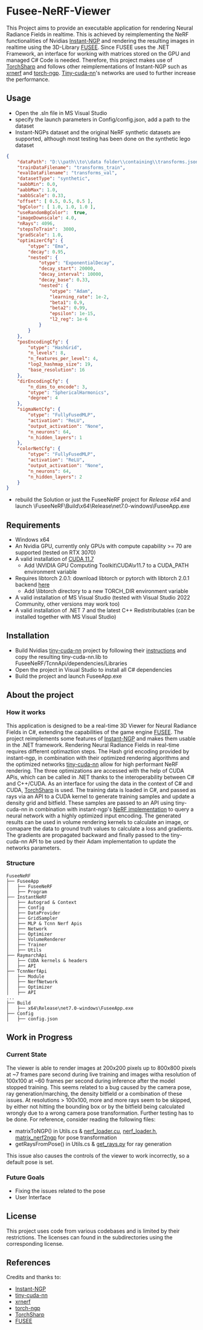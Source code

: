 # Fusee-NeRF-Viewer

This Project aims to provide an executable application for rendering Neural Radiance Fields in realtime. This is achieved by reimplementing the NeRF functionalities of Nvidias [Instant-NGP](https://github.com/NVlabs/instant-ngp) and rendering the resulting images in realtime using the 3D-Library [FUSEE](https://fusee3d.org/). Since FUSEE uses the .NET Framework, an interface for working with matrices stored on the GPU and managed C# Code is needed. Therefore, this project makes use of [TorchSharp](https://github.com/dotnet/TorchSharp) and follows other reimplementations of Instant-NGP such as [xrnerf](https://github.com/openxrlab/xrnerf) and [torch-ngp](https://github.com/ashawkey/torch-ngp). [Tiny-cuda-nn](https://github.com/NVlabs/tiny-cuda-nn)'s networks are used to further increase the performance.

## Usage

- Open the .sln file in MS Visual Studio
- specify the launch parameters in Config/config.json, add a path to the dataset
- Instant-NGPs dataset and the original NeRF synthetic datasets are supported, although most testing has been done on the synthetic lego dataset

```json
{
    "dataPath": "D:\\path\\to\\data folder\\containing\\transforms.json file",
    "trainDataFilename": "transforms_train",
    "evalDataFilename": "transforms_val",
    "datasetType": "synthetic",
    "aabbMin": 0.0,
    "aabbMax": 1.0,
    "aabbScale": 0.33,
    "offset": [ 0.5, 0.5, 0.5 ],
    "bgColor": [ 1.0, 1.0, 1.0 ],
    "useRandomBgColor":  true,
    "imageDownscale": 4.0,
    "nRays": 4096,
    "stepsToTrain":  3000,
    "gradScale": 1.0,
    "optimizerCfg": {
        "otype": "Ema",
        "decay": 0.95,
        "nested": {
            "otype": "ExponentialDecay",
            "decay_start": 20000,
            "decay_interval": 10000,
            "decay_base": 0.33,
            "nested": {
                "otype": "Adam",
                "learning_rate": 1e-2,
                "beta1": 0.9,
                "beta2": 0.99,
                "epsilon": 1e-15,
                "l2_reg": 1e-6
            }
        }
    },
    "posEncodingCfg": {
        "otype": "HashGrid",
        "n_levels": 8,
        "n_features_per_level": 4,
        "log2_hashmap_size": 19,
        "base_resolution": 16
    },
    "dirEncodingCfg": {
        "n_dims_to_encode": 3,
        "otype": "SphericalHarmonics",
        "degree": 4
    },
    "sigmaNetCfg": {
        "otype": "FullyFusedMLP",
        "activation": "ReLU",
        "output_activation": "None",
        "n_neurons": 64,
        "n_hidden_layers": 1
    },
    "colorNetCfg": {
        "otype": "FullyFusedMLP",
        "activation": "ReLU",
        "output_activation": "None",
        "n_neurons": 64,
        "n_hidden_layers": 2
    }
}
```
- rebuild the Solution or just the FuseeNeRF project for *Release x64* and launch \FuseeNeRF\Build\x64\Release\net7.0-windows\FuseeApp.exe

## Requirements

- Windows x64
- An Nvidia GPU, currently only GPUs with compute capability >= 70 are supported (tested on RTX 3070)
- A valid installation of [CUDA 11.7](https://developer.nvidia.com/cuda-downloads)
    - Add \NVIDIA GPU Computing Toolkit\CUDA\v11.7 to a CUDA_PATH environment variable
- Requires libtorch 2.0.1: download libtorch or pytorch with libtorch 2.0.1 backend [here](https://pytorch.org/get-started/locally/)
    - Add \libtorch directory to a new TORCH_DIR environment variable
- A valid installation of MS Visual Studio (tested with Visual Studio 2022 Community, other versions may work too)
- A valid installation of .NET 7 and the latest C++ Redistributables (can be installed together with MS Visual Studio)

## Installation

- Build Nvidias [tiny-cuda-nn](https://github.com/NVlabs/tiny-cuda-nn) project by following their [instructions](https://github.com/NVlabs/tiny-cuda-nn#compilation-windows--linux) and copy the resulting tiny-cuda-nn.lib to FuseeNeRF/TcnnApi/dependencies/Libraries
- Open the project in Visual Studio to install all C# dependencies
- Build the project and launch FuseeApp.exe

## About the project

### How it works

This application is designed to be a real-time 3D Viewer for Neural Radiance Fields in C#, extending the capabilities of the game engine [FUSEE](https://fusee3d.org/). The project reimplements some features of [Instant-NGP](https://github.com/NVlabs/instant-ngp) and makes them usable in the .NET framework. Rendering Neural Radiance Fields in real-time requires different optimaztion steps. The Hash grid encoding provided by instant-ngp, in combination with their optimized rendering algorithms and the optimized networks [tiny-cuda-nn](https://github.com/NVlabs/tiny-cuda-nn) allow for high performant NeRF rendering. The three optimizations are accessed with the help of CUDA APis, which can be called in .NET thanks to the interoperability between C# and C++/CUDA. As an interface for using the data in the context of C# and CUDA, [TorchSharp](https://github.com/dotnet/TorchSharp) is used. The training data is loaded in C#, and passed as rays via an API to a CUDA kernel to generate training samples and update a density grid and bitfield. These samples are passed to an API using tiny-cuda-nn in combination with instant-ngp's [NeRF implementation](https://github.com/NVlabs/instant-ngp/blob/master/include/neural-graphics-primitives/nerf_network.h) to query a neural network with a highly optimized input encoding. The generated results can be used in volume rendering kernels to calculate an image, or comapare the data to ground truth values to calculate a loss and gradients. The gradients are propagated backward and finally passed to the tiny-cuda-nn API to be used by their Adam implementation to update the networks parameters.

### Structure

```
FuseeNeRF
├── FuseeApp
│   ├── FuseeNeRF
│   ├── Program
├── InstantNeRF
│   ├── Autograd & Context
│   ├── Config
│   ├── DataProvider
│   ├── GridSampler
│   ├── MLP & Tcnn Nerf Apis
│   ├── Network
│   ├── Optimizer
│   ├── VolumeRenderer
│   ├── Trainer
│   ├── Utils
├── RaymarchApi
│   ├── CUDA kernels & headers
│   ├── API
├── TcnnNerfApi
│   ├── Module
│   ├── NerfNetwork
│   ├── Optimizer
│   ├── API
...
├── Build
│   ├── x64\Release\net7.0-windows\FuseeApp.exe
├── Config
│   ├── config.json

```

## Work in Progress

### Current State

The viewer is able to render images at 200x200 pixels up to 800x800 pixels at ~7 frames pare second during live training and images witha  resolution of 100x100 at ~60 frames per second during inference after the model stopped training. This seems related to a bug caused by the camera pose, ray generation/marching, the density bitfield or a combination of these issues. At resolutions > 100x100, more and more rays seem to be skipped, by either not hitting the bounding box or by the bitfield being calculated wrongly due to a wrong camera pose transformation. Further testing has to be done. For reference, consider reading the following files:

- matrixToNGP() in Utils.cs & [nerf_loader.cu](https://github.com/NVlabs/instant-ngp/blob/master/src/nerf_loader.cu), [nerf_loader.h](https://github.com/NVlabs/instant-ngp/blob/master/include/neural-graphics-primitives/nerf_loader.h), [matrix_nerf2ngp](https://github.com/openxrlab/xrnerf/blob/main/xrnerf/datasets/utils/hashnerf.py) for pose transformation
- getRaysFromPose() in Utils.cs & [get_rays.py](https://github.com/openxrlab/xrnerf/blob/main/xrnerf/datasets/load_data/get_rays.py#L35) for ray generation

This issue also causes the controls of the viewer to work incorrectly, so a default pose is set.


### Future Goals

- Fixing the issues related to the pose
- User Interface

## License

This project uses code from various codebases and is limited by their restrictions. The licenses can found in the subdirectories using the corresponding license.

## References

Credits and thanks to:

- [Instant-NGP](https://github.com/NVlabs/instant-ngp)
- [tiny-cuda-nn](https://github.com/NVlabs/tiny-cuda-nn)
- [xrnerf](https://github.com/openxrlab/xrnerf)
- [torch-ngp](https://github.com/ashawkey/torch-ngp)
- [TorchSharp](https://github.com/dotnet/TorchSharp)
- [FUSEE](https://fusee3d.org/)

